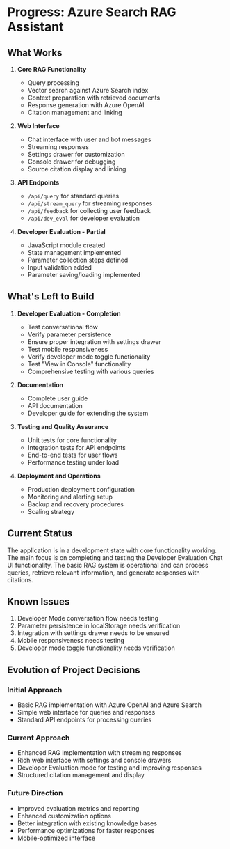# Progress: Azure Search RAG Assistant

## What Works
1. **Core RAG Functionality**
   - Query processing
   - Vector search against Azure Search index
   - Context preparation with retrieved documents
   - Response generation with Azure OpenAI
   - Citation management and linking

2. **Web Interface**
   - Chat interface with user and bot messages
   - Streaming responses
   - Settings drawer for customization
   - Console drawer for debugging
   - Source citation display and linking

3. **API Endpoints**
   - `/api/query` for standard queries
   - `/api/stream_query` for streaming responses
   - `/api/feedback` for collecting user feedback
   - `/api/dev_eval` for developer evaluation

4. **Developer Evaluation - Partial**
   - JavaScript module created
   - State management implemented
   - Parameter collection steps defined
   - Input validation added
   - Parameter saving/loading implemented

## What's Left to Build

1. **Developer Evaluation - Completion**
   - Test conversational flow
   - Verify parameter persistence
   - Ensure proper integration with settings drawer
   - Test mobile responsiveness
   - Verify developer mode toggle functionality
   - Test "View in Console" functionality
   - Comprehensive testing with various queries

2. **Documentation**
   - Complete user guide
   - API documentation
   - Developer guide for extending the system

3. **Testing and Quality Assurance**
   - Unit tests for core functionality
   - Integration tests for API endpoints
   - End-to-end tests for user flows
   - Performance testing under load

4. **Deployment and Operations**
   - Production deployment configuration
   - Monitoring and alerting setup
   - Backup and recovery procedures
   - Scaling strategy

## Current Status
The application is in a development state with core functionality working. The main focus is on completing and testing the Developer Evaluation Chat UI functionality. The basic RAG system is operational and can process queries, retrieve relevant information, and generate responses with citations.

## Known Issues
1. Developer Mode conversation flow needs testing
2. Parameter persistence in localStorage needs verification
3. Integration with settings drawer needs to be ensured
4. Mobile responsiveness needs testing
5. Developer mode toggle functionality needs verification

## Evolution of Project Decisions

### Initial Approach
- Basic RAG implementation with Azure OpenAI and Azure Search
- Simple web interface for queries and responses
- Standard API endpoints for processing queries

### Current Approach
- Enhanced RAG implementation with streaming responses
- Rich web interface with settings and console drawers
- Developer Evaluation mode for testing and improving responses
- Structured citation management and display

### Future Direction
- Improved evaluation metrics and reporting
- Enhanced customization options
- Better integration with existing knowledge bases
- Performance optimizations for faster responses
- Mobile-optimized interface
